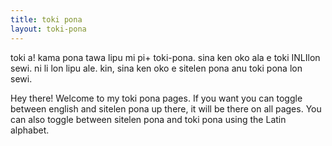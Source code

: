 ```yaml
---
title: toki pona
layout: toki-pona
---
```


toki a! kama pona tawa lipu mi pi+ toki-pona. sina ken oko ala e toki INLIlon
sewi. ni li lon lipu ale. kin, sina ken oko e sitelen pona anu toki pona
lon sewi.

<p class="english" lang="en-au">
  Hey there! Welcome to my toki pona pages. If you want you can toggle between
  english and sitelen pona up there, it will be there on all pages. You can
  also toggle between sitelen pona and toki pona using the Latin alphabet.
</p>
